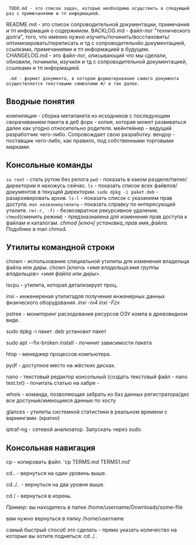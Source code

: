 

     TODO.md - это список задач, которые необходимо осущствить в следующий раз с примечаниями и тп информацией.
   README.md - это список сопроводительной документации, примечания и тп информация о содержимом.
  BACKLOG.md - файл-лог "технического долга", того, что именно нужно изучить/починить/восстановить/оптимизировать/переписать и тд с сопроводительнйо документацией, ссылками, примечаниями и тп информацией в будущем.
CHANGELOG.md - это файл-лог, описывающий что мы сделали, обновили, починили, изучили и тд с сопроводительной документацией, ссылками и тп информацией.

	 .md - формат документа, в котором форматирование самого документа осуществляется текстовыми символами #/ и так далее.

## Вводные понятия ##

компиляция - сборка метапакета из исходников с последующим сворачиванием пакета в деб
форк - копия, которая может развиваться далее как угодно относительно родителя.
мейнтейнер - ведущий разработчик чего-либо. Сопровождает свою разработку. 
вендор - поставщик чего-либо, как правило, под собственными торговыми марками.



## Консольные команды ## 

`su root` - стать рутом без релога
`pwd` - показать в каком разделе/папке/директории я нахожусь сейчас.
`ls` - показать список всех файвлов/документов в текущей директории.
`sudo dpkg -i paket.deb` - разархивировать архив.
`ls-l` - показать список с указанием прав доступа.
`man названиеутилиты` - показать справку по интересующей утилите.
`rm(-r, -f)` - безвозвратное рекурсивное удаление.
`chmod`(сменить режим) - предзназнаяена для изменения прав доступа к файлам и каталогам. *chmod [ключ] установка_прав 		имя_файла*. Подобнее в man chmod.


## Утилиты командной строки ##

chown - использование специальной утилиты для изменения владельца файла или диры. *chown [ключъ <имя владельца:имя группы владельцев> <имя файла или диры>*.

lscpu - утилита, которая детализирует проц.

inxi - инженереная утилитадля получения инженерных данных физического оборудования. *inxi -iv4* *inxi -Fzx*

pstree - мониторинг расзодования ресурсов ОЗУ компа в древовидном виде.

sudo dpkg -i пакет .deb установит пакет

sudo apt --fix-broken install - починит зависимости пакета
 
htop -  менеджер процессов компьютера.

pydf - доступное место на жёстких дисках.

nano - текстовый редактор консольный (создать текстовый файл - nano test.txt) - почитать статью на хабре -

whois - команда, позволяющая забрать из баз данных регистратора/дес все достуные/имеющиеся данные по хосту

glances - утилиты системной статистики в реальном времени с варнингами. (кратко)

iptraf-ng - сетевой анализатор. Запускать через sudo.

## Консольная навигация ##

cp - копировать файл. 'cp TERMS.md TERMS1.md'

cd.. - вернуться на один уровень выше.

cd../.. - вернуться на два уровня выше.

cd / - вернуться в корень.

*Пример*: вы находитесь в папке /home/username/Downloads/some-file

вам нужно вернуться в папку /home/username

самый быстрый способ это сделать - прямо указать количество на которые вы хотите подняться: cd../..
